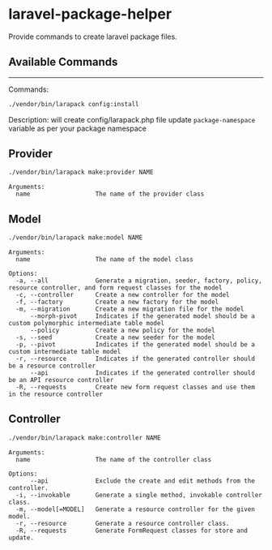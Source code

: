 # laravel-package-helper
Provide commands to create laravel package files.

## Available Commands
---
Commands:

```bash
./vendor/bin/larapack config:install
```
Description:
will create config/larapack.php file update `package-namespace` variable as per your package namespace

## Provider

```bash
./vendor/bin/larapack make:provider NAME
```

```
Arguments:
  name                  The name of the provider class
```

## Model

```bash
./vendor/bin/larapack make:model NAME
```

```
Arguments:
  name                  The name of the model class

Options:
  -a, --all             Generate a migration, seeder, factory, policy, resource controller, and form request classes for the model
  -c, --controller      Create a new controller for the model
  -f, --factory         Create a new factory for the model
  -m, --migration       Create a new migration file for the model
      --morph-pivot     Indicates if the generated model should be a custom polymorphic intermediate table model
      --policy          Create a new policy for the model
  -s, --seed            Create a new seeder for the model
  -p, --pivot           Indicates if the generated model should be a custom intermediate table model
  -r, --resource        Indicates if the generated controller should be a resource controller
      --api             Indicates if the generated controller should be an API resource controller
  -R, --requests        Create new form request classes and use them in the resource controller
```

## Controller

```bash
./vendor/bin/larapack make:controller NAME
```
```
Arguments:
  name                  The name of the controller class

Options:
      --api             Exclude the create and edit methods from the controller.
  -i, --invokable       Generate a single method, invokable controller class.
  -m, --model[=MODEL]   Generate a resource controller for the given model.
  -r, --resource        Generate a resource controller class.
  -R, --requests        Generate FormRequest classes for store and update.

```